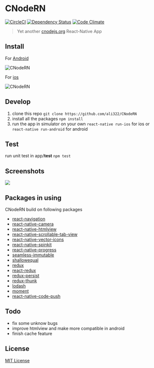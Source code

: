 # CNodeRN
[![CircleCI](https://circleci.com/gh/ali322/CNodeRN.svg?style=svg)](https://circleci.com/gh/ali322/CNodeRN)
[![Dependency Status](https://gemnasium.com/badges/github.com/ali322/CNodeRN.svg)](https://gemnasium.com/github.com/ali322/CNodeRN)
[![Code Climate](https://codeclimate.com/github/ali322/CNodeRN/badges/gpa.svg)](https://codeclimate.com/github/ali322/CNodeRN)

> Yet another [cnodejs.org](http://cnodejs.org) React-Native App

## Install
For [Android](https://www.pgyer.com/Q98i) 

![CNodeRN](https://o1wjx1evz.qnssl.com/app/qrcode/Q98i) 

For [ios](https://www.pgyer.com/GhwY)

![CNodeRN](https://o1wjx1evz.qnssl.com/app/qrcode/GhwY)

## Develop
1. clone this repo
`git clone https://github.com/ali322/CNodeRN`
2. install all the packages
`npm install`
3. run the app in simulator on your own
`react-native run-ios` for ios or `react-native run-android` for android

## Test
run unit test in app/__test__
`npm test`

## Screenshots

![](http://7xvyds.com2.z0.glb.qiniucdn.com/ipic/2017-04-09-2017-04-09-14_01_21.gif)

## Packages in using
CNodeRN build on following packages

* [react-navigation](https://github.com/react-community/react-navigation)
* [react-native-camera](https://github.com/lwansbrough/react-native-camera)
* [react-native-htmlview](https://github.com/jsdf/react-native-htmlview)
* [react-native-scrollable-tab-view](https://github.com/brentvatne/react-native-scrollable-tab-view)
* [react-native-vector-icons](https://github.com/oblador/react-native-vector-icons)
* [react-native-spinkit](https://github.com/maxs15/react-native-spinkit)
* [react-native-progress](https://github.com/oblador/react-native-progress)
* [seamless-immutable](https://github.com/rtfeldman/seamless-immutable)
* [shallowequal](https://github.com/dashed/shallowequal)
* [redux](https://github.com/reactjs/redux)
* [react-redux](https://github.com/reactjs/react-redux)
* [redux-persist](https://github.com/rt2zz/redux-persist)
* [redux-thunk](https://github.com/gaearon/redux-thunk)
* [lodash](https://github.com/lodash/lodash)
* [moment](https://github.com/moment/moment)
* [react-native-code-push](https://github.com/Microsoft/react-native-code-push)

## Todo

- fix some unknow bugs
- improve htmlview and make more compatible in android
- finish cache feature

## License

[MIT License](http://en.wikipedia.org/wiki/MIT_License)
